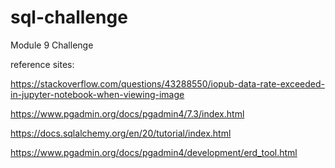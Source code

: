 # sql-challenge
Module 9 Challenge

reference sites: 

https://stackoverflow.com/questions/43288550/iopub-data-rate-exceeded-in-jupyter-notebook-when-viewing-image

https://www.pgadmin.org/docs/pgadmin4/7.3/index.html

https://docs.sqlalchemy.org/en/20/tutorial/index.html

https://www.pgadmin.org/docs/pgadmin4/development/erd_tool.html
